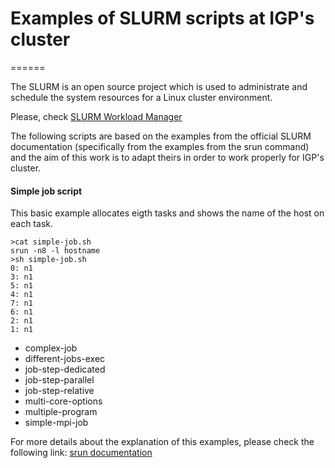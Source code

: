 # Examples of SLURM scripts at IGP's cluster
======

The SLURM is an open source project which is used to administrate and schedule the system resources for a Linux cluster environment. 

Please, check [SLURM Workload Manager](https://slurm.schedmd.com/ "SLURM Official Webpage")
 
The following scripts are based on the examples from the official SLURM documentation (specifically from the examples from the srun command) and the aim of this
 work is to adapt theirs in order to work properly for IGP's cluster.

#### Simple job script
This basic example allocates eigth tasks and shows the name of the host on each task.
```
>cat simple-job.sh
srun -n8 -l hostname
>sh simple-job.sh
0: n1
3: n1
5: n1
4: n1
7: n1
6: n1
2: n1
1: n1
```
- complex-job
- different-jobs-exec
- job-step-dedicated
- job-step-parallel
- job-step-relative
- multi-core-options
- multiple-program
- simple-mpi-job

For more details about the explanation of this examples, please check the following link:
[srun documentation](https://slurm.schedmd.com/srun.html "srun command")
